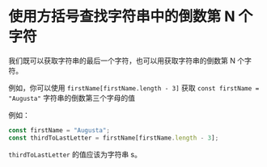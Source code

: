 # 使用方括号查找字符串中的倒数第 N 个字符

我们既可以获取字符串的最后一个字符，也可以用获取字符串的倒数第 N 个字符。

例如，你可以使用 `firstName[firstName.length - 3]` 获取 `const firstName = "Augusta"` 字符串的倒数第三个字母的值

例如：

```javascript
const firstName = "Augusta";
const thirdToLastLetter = firstName[firstName.length - 3];
```

`thirdToLastLetter` 的值应该为字符串 s。